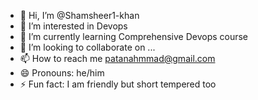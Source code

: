 - 👋 Hi, I’m @Shamsheer1-khan
- 👀 I’m interested in Devops
- 🌱 I’m currently learning Comprehensive Devops course 
- 💞️ I’m looking to collaborate on ...
- 📫 How to reach me patanahmmad@gmail.com
- 😄 Pronouns: he/him
- ⚡ Fun fact: I am friendly but short tempered too

<!---
Shamsheer1-khan/Shamsheer1-khan is a ✨ special ✨ repository because its `README.md` (this file) appears on your GitHub profile.
You can click the Preview link to take a look at your changes.
--->
